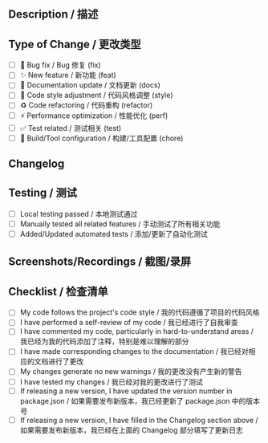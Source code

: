 ## Description / 描述
<!-- Brief description of the purpose and content of this PR -->
<!-- 简要描述这个 PR 的目的和内容 -->

## Type of Change / 更改类型
<!-- Please check the applicable options -->
<!-- 请勾选适用的选项 -->
- [ ] 🐛 Bug fix / Bug 修复 (fix)
- [ ] ✨ New feature / 新功能 (feat)
- [ ] 📝 Documentation update / 文档更新 (docs)
- [ ] 🎨 Code style adjustment / 代码风格调整 (style)
- [ ] ♻️ Code refactoring / 代码重构 (refactor)
- [ ] ⚡️ Performance optimization / 性能优化 (perf)
- [ ] ✅ Test related / 测试相关 (test)
- [ ] 🔧 Build/Tool configuration / 构建/工具配置 (chore)

## Changelog
<!-- 
If this PR requires a new version release (modified version in package.json),
please write the changelog below. This content will be included in the GitHub Release.

如果这个 PR 需要发布新版本（修改了 package.json 中的 version），
请在下面写明更新日志，这些内容将被包含在 GitHub Release 中。

Suggested format / 格式建议：
### Added / 新增
- New feature description / 新功能描述

### Fixed / 修复
- Bug fix description / Bug 修复描述

### Changed / 变更
- Feature change description / 功能变更描述

### Removed / 移除
- Removed feature description / 移除的功能描述

Example / 示例：
### Added / 新增
- Added file copy function with batch operation support
- 新增文件复制功能，支持批量操作
- Added keyboard shortcut support
- 新增快捷键支持

### Fixed / 修复
- Fixed path separator issue on Windows
- 修复在 Windows 系统下路径分隔符问题
- Fixed copy error when filename contains special characters
- 修复文件名包含特殊字符时的复制错误
-->

## Testing / 测试
<!-- Describe how you tested these changes -->
<!-- 描述你如何测试了这些更改 -->
- [ ] Local testing passed / 本地测试通过
- [ ] Manually tested all related features / 手动测试了所有相关功能
- [ ] Added/Updated automated tests / 添加/更新了自动化测试

## Screenshots/Recordings / 截图/录屏
<!-- If applicable, add screenshots or recordings to illustrate the changes -->
<!-- 如果适用，请添加截图或录屏来说明更改 -->

## Checklist / 检查清单
- [ ] My code follows the project's code style / 我的代码遵循了项目的代码风格
- [ ] I have performed a self-review of my code / 我已经进行了自我审查
- [ ] I have commented my code, particularly in hard-to-understand areas / 我已经为我的代码添加了注释，特别是难以理解的部分
- [ ] I have made corresponding changes to the documentation / 我已经对相应的文档进行了更改
- [ ] My changes generate no new warnings / 我的更改没有产生新的警告
- [ ] I have tested my changes / 我已经对我的更改进行了测试
- [ ] If releasing a new version, I have updated the version number in package.json / 如果需要发布新版本，我已经更新了 package.json 中的版本号
- [ ] If releasing a new version, I have filled in the Changelog section above / 如果需要发布新版本，我已经在上面的 Changelog 部分填写了更新日志
